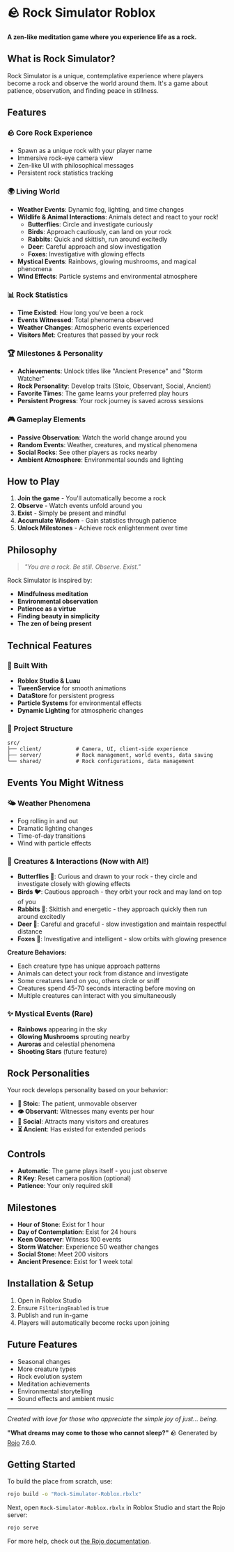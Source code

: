 # 🪨 Rock Simulator Roblox

**A zen-like meditation game where you experience life as a rock.**

## What is Rock Simulator?

Rock Simulator is a unique, contemplative experience where players become a rock and observe the world around them. It's a game about patience, observation, and finding peace in stillness.

## Features

### 🪨 **Core Rock Experience**
- Spawn as a unique rock with your player name
- Immersive rock-eye camera view
- Zen-like UI with philosophical messages
- Persistent rock statistics tracking

### 🌍 **Living World**
- **Weather Events**: Dynamic fog, lighting, and time changes
- **Wildlife & Animal Interactions**: Animals detect and react to your rock!
  - **Butterflies**: Circle and investigate curiously
  - **Birds**: Approach cautiously, can land on your rock
  - **Rabbits**: Quick and skittish, run around excitedly
  - **Deer**: Careful approach and slow investigation
  - **Foxes**: Investigative with glowing effects
- **Mystical Events**: Rainbows, glowing mushrooms, and magical phenomena
- **Wind Effects**: Particle systems and environmental atmosphere

### 📊 **Rock Statistics**
- **Time Existed**: How long you've been a rock
- **Events Witnessed**: Total phenomena observed
- **Weather Changes**: Atmospheric events experienced  
- **Visitors Met**: Creatures that passed by your rock

### 🏆 **Milestones & Personality**
- **Achievements**: Unlock titles like "Ancient Presence" and "Storm Watcher"
- **Rock Personality**: Develop traits (Stoic, Observant, Social, Ancient)
- **Favorite Times**: The game learns your preferred play hours
- **Persistent Progress**: Your rock journey is saved across sessions

### 🎮 **Gameplay Elements**
- **Passive Observation**: Watch the world change around you
- **Random Events**: Weather, creatures, and mystical phenomena
- **Social Rocks**: See other players as rocks nearby
- **Ambient Atmosphere**: Environmental sounds and lighting

## How to Play

1. **Join the game** - You'll automatically become a rock
2. **Observe** - Watch events unfold around you
3. **Exist** - Simply be present and mindful
4. **Accumulate Wisdom** - Gain statistics through patience
5. **Unlock Milestones** - Achieve rock enlightenment over time

## Philosophy

> *"You are a rock. Be still. Observe. Exist."*

Rock Simulator is inspired by:
- **Mindfulness meditation**
- **Environmental observation** 
- **Patience as a virtue**
- **Finding beauty in simplicity**
- **The zen of being present**

## Technical Features

### 🔧 **Built With**
- **Roblox Studio & Luau**
- **TweenService** for smooth animations
- **DataStore** for persistent progress
- **Particle Systems** for environmental effects
- **Dynamic Lighting** for atmospheric changes

### 📁 **Project Structure**
```
src/
├── client/           # Camera, UI, client-side experience
├── server/           # Rock management, world events, data saving
└── shared/           # Rock configurations, data management
```

## Events You Might Witness

### 🌤️ **Weather Phenomena**
- Fog rolling in and out
- Dramatic lighting changes
- Time-of-day transitions
- Wind with particle effects

### 🦋 **Creatures & Interactions** (Now with AI!)
- **Butterflies 🦋**: Curious and drawn to your rock - they circle and investigate closely with glowing effects
- **Birds 🐦**: Cautious approach - they orbit your rock and may land on top of you
- **Rabbits 🐰**: Skittish and energetic - they approach quickly then run around excitedly
- **Deer 🦌**: Careful and graceful - slow investigation and maintain respectful distance
- **Foxes 🦊**: Investigative and intelligent - slow orbits with glowing presence

**Creature Behaviors:**
- Each creature type has unique approach patterns
- Animals can detect your rock from distance and investigate
- Some creatures land on you, others circle or sniff
- Creatures spend 45-70 seconds interacting before moving on
- Multiple creatures can interact with you simultaneously

### ✨ **Mystical Events** (Rare)
- **Rainbows** appearing in the sky
- **Glowing Mushrooms** sprouting nearby
- **Auroras** and celestial phenomena
- **Shooting Stars** (future feature)

## Rock Personalities

Your rock develops personality based on your behavior:

- **🗿 Stoic**: The patient, unmovable observer
- **👁️ Observant**: Witnesses many events per hour
- **🤝 Social**: Attracts many visitors and creatures  
- **⏳ Ancient**: Has existed for extended periods

## Controls

- **Automatic**: The game plays itself - you just observe
- **R Key**: Reset camera position (optional)
- **Patience**: Your only required skill

## Milestones

- **Hour of Stone**: Exist for 1 hour
- **Day of Contemplation**: Exist for 24 hours  
- **Keen Observer**: Witness 100 events
- **Storm Watcher**: Experience 50 weather changes
- **Social Stone**: Meet 200 visitors
- **Ancient Presence**: Exist for 1 week total

## Installation & Setup

1. Open in Roblox Studio
2. Ensure `FilteringEnabled` is true
3. Publish and run in-game
4. Players will automatically become rocks upon joining

## Future Features

- Seasonal changes
- More creature types
- Rock evolution system
- Meditation achievements
- Environmental storytelling
- Sound effects and ambient music

---

*Created with love for those who appreciate the simple joy of just... being.*

**"What dreams may come to those who cannot sleep?"** 🪨
Generated by [Rojo](https://github.com/rojo-rbx/rojo) 7.6.0.

## Getting Started
To build the place from scratch, use:

```bash
rojo build -o "Rock-Simulator-Roblox.rbxlx"
```

Next, open `Rock-Simulator-Roblox.rbxlx` in Roblox Studio and start the Rojo server:

```bash
rojo serve
```

For more help, check out [the Rojo documentation](https://rojo.space/docs).